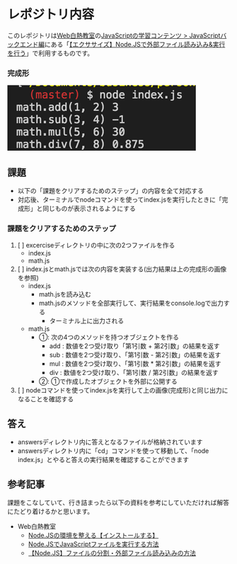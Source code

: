 # レポジトリ内容

このレポジトリは[Web白熱教室](https://tsuyopon.xyz/)の[JavaScriptの学習コンテンツ > JavaScriptバックエンド編](https://tsuyopon.xyz/learning-contents/web-dev/javascript/backend/)にある「[【エクササイズ】Node.JSで外部ファイル読み込み&実行を行う](https://tsuyopon.xyz/learning-contents/web-dev/javascript/backend/js-excercise-for-backend-1/)」で利用するものです。


### 完成形

![完成形](./images/assignment.png)

## 課題

- 以下の「課題をクリアするためのステップ」の内容を全て対応する
- 対応後、ターミナルでnodeコマンドを使ってindex.jsを実行したときに「完成形」と同じものが表示されるようにする

### 課題をクリアするためのステップ

1. [ ] excerciseディレクトリの中に次の2つファイルを作る
    - index.js
    - math.js
2. [ ] index.jsとmath.jsでは次の内容を実装する(出力結果は上の完成形の画像を参照)
    - index.js
        - math.jsを読み込む
        - math.jsのメソッドを全部実行して、実行結果をconsole.logで出力する
            - ターミナル上に出力される
    - math.js
        - ①: 次の4つのメソッドを持つオブジェクトを作る
            - add : 数値を2つ受け取り「第1引数 + 第2引数」の結果を返す
            - sub : 数値を2つ受け取り、「第1引数 - 第2引数」の結果を返す
            - mul : 数値を2つ受け取り、「第1引数 * 第2引数」の結果を返す
            - div : 数値を2つ受け取り、「第1引数 / 第2引数」の結果を返す
        - ②: ①で作成したオブジェクトを外部に公開する
3. [ ] nodeコマンドを使ってindex.jsを実行して上の画像(完成形)と同じ出力になることを確認する

## 答え

- answersディレクトリ内に答えとなるファイルが格納されています
- answersディレクトリ内に「cd」コマンドを使って移動して、「node index.js」とやると答えの実行結果を確認することができます

## 参考記事

課題をこなしていて、行き詰まったら以下の資料を参考にしていただければ解答にたどり着けるかと思います。


- Web白熱教室
  - [Node.JSの環境を整える【インストールする】](https://tsuyopon.xyz/learning-contents/web-dev/javascript/backend/setup-nodejs-environment/)
  - [Node.JSでJavaScriptファイルを実行する方法](https://tsuyopon.xyz/learning-contents/web-dev/javascript/backend/how-to-run-javascript-with-nodejs/)
  - [【Node.JS】ファイルの分割・外部ファイル読み込みの方法](https://tsuyopon.xyz/learning-contents/web-dev/javascript/backend/how-to-load-other-js-files-in-nodejs/)